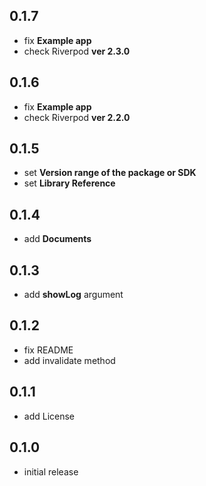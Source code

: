 
## 0.1.7
* fix **Example app**
* check Riverpod **ver 2.3.0**
## 0.1.6
* fix **Example app**
* check Riverpod **ver 2.2.0**
## 0.1.5
* set **Version range of the package or SDK**
* set **Library Reference**
## 0.1.4
* add **Documents** 
## 0.1.3
* add **showLog** argument
## 0.1.2
* fix README
* add invalidate method
## 0.1.1
* add License
## 0.1.0

* initial release
